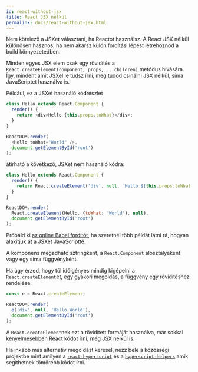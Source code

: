 ```yaml
---
id: react-without-jsx
title: React JSX nélkül
permalink: docs/react-without-jsx.html
---
```


Nem kötelező a JSXet választani, ha Reactot használsz. A React JSX nélkül különösen hasznos, ha nem akarsz külön fordítási lépést létrehoznod a build környezetedben.

Minden egyes JSX elem csak egy rövidítés a `React.createElement(component, props, ...children)` metódus hívására. Így, mindent amit JSXel le tudsz írni, meg tudod csinálni JSX nélkül, síma JavaScriptet használva is.

Például, ez a JSXet használó kódrészlet

```js
class Hello extends React.Component {
  render() {
    return <div>Hello {this.props.toWhat}</div>;
  }
}

ReactDOM.render(
  <Hello toWhat="World" />,
  document.getElementById('root')
);
```

átírható a következő, JSXet nem használó kódra:

```js
class Hello extends React.Component {
  render() {
    return React.createElement('div', null, `Hello ${this.props.toWhat}`);
  }
}

ReactDOM.render(
  React.createElement(Hello, {toWhat: 'World'}, null),
  document.getElementById('root')
);
```
Próbáld ki [az online Babel fordítót](babel://jsx-simple-example), ha szeretnél több példát látni rá, hogyan alakítjuk át a JSXet JavaScriptté.

A komponens megadható sztringként, a `React.Component` alosztályaként vagy egy sima függvényként.

Ha úgy érzed, hogy túl időigényes mindig kigépelni a `React.createElement`et, egy gyakori megoldás, a függvény egy rövidítéshez rendelése:

```js
const e = React.createElement;

ReactDOM.render(
  e('div', null, 'Hello World'),
  document.getElementById('root')
);
```
A `React.createElement`nek ezt a rövidített formáját használva, már sokkal kényelmesebben React kódot írni, még JSX nélkül is.

Ha inkább más alternatív megoldást keresel, nézz bele a közösségi projektbe mint amilyen a [`react-hyperscript`](https://github.com/mlmorg/react-hyperscript) és a [`hyperscript-helpers`](https://github.com/ohanhi/hyperscript-helpers) amik segíthetnek tömörebb kódot írni.

